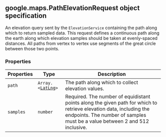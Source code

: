 <h2 id="PathElevationRequest">
google.maps.PathElevationRequest
object specification
</h2><p>An elevation query sent by the <code>ElevationService</code> containing the path along which to return sampled data. This request defines a continuous path along the earth along which elevation samples should be taken at evenly-spaced distances. All paths from vertex to vertex use segments of the great circle between those two points.</p><h3>Properties</h3><table summary="interface PathElevationRequest - Properties" width="100%">
<thead>
<tr><th>Properties</th>
<th>Type</th>
<th>Description</th>
</tr></thead>
<tbody>
<tr>
<td><code>path</code></td>
<td><code>Array.&lt;<a href="#LatLng">LatLng</a>&gt;</code></td>
<td>The path along which to collect elevation values.</td>
</tr>
<tr>
<td><code>samples</code></td>
<td><code>number</code></td>
<td>Required. The number of equidistant points along the given path for which to retrieve elevation data, including the endpoints. The number of samples must be a value between 2 and 512 inclusive.</td>
</tr>
</tbody>
</table>
